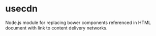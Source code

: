 # usecdn

Node.js module for replacing bower components referenced in HTML document with link to content delivery networks.
